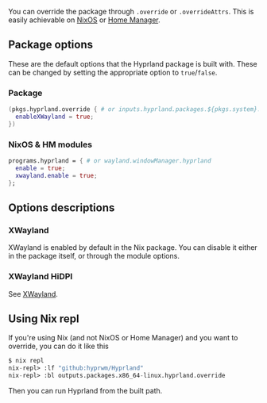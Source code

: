 You can override the package through `.override` or `.overrideAttrs`. This
is easily achievable on [NixOS](../Hyprland-on-NixOS) or
[Home Manager](../Hyprland-on-Home-Manager).

## Package options

These are the default options that the Hyprland package is built with. These
can be changed by setting the appropriate option to `true`/`false`.

### Package

```nix
(pkgs.hyprland.override { # or inputs.hyprland.packages.${pkgs.system}.hyprland
  enableXWayland = true;
})
```

### NixOS & HM modules

```nix
programs.hyprland = { # or wayland.windowManager.hyprland
  enable = true;
  xwayland.enable = true;
};
```

## Options descriptions

### XWayland

XWayland is enabled by default in the Nix package. You can disable it either
in the package itself, or through the module options.

### XWayland HiDPI

See [XWayland](../../Configuring/XWayland).

## Using Nix repl

If you're using Nix (and not NixOS or Home Manager) and you want to override,
you can do it like this

```nix
$ nix repl
nix-repl> :lf "github:hyprwm/Hyprland"
nix-repl> :bl outputs.packages.x86_64-linux.hyprland.override
```

Then you can run Hyprland from the built path.
